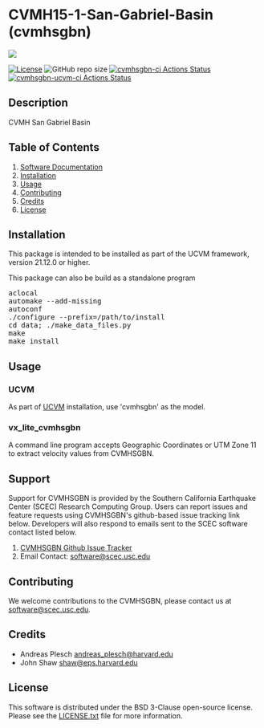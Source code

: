 # CVMH15-1-San-Gabriel-Basin (cvmhsgbn)

<a href="https://github.com/meihuisu/cvmhsgbn.git"><img src="https://github.com/meihuisu/cvmhsgbn/wiki/images/cvmhsgbn_logo.png"></a>

[![License](https://img.shields.io/badge/License-BSD_3--Clause-blue.svg)](https://opensource.org/licenses/BSD-3-Clause)
![GitHub repo size](https://img.shields.io/github/repo-size/meihuisu/cvmhsgbn)
[![cvmhsgbn-ci Actions Status](https://github.com/meihuisu/cvmhsgbn/workflows/cvmhsgbn-ci/badge.svg)](https://github.com/meihuisue/cvmhsgbn/actions)
[![cvmhsgbn-ucvm-ci Actions Status](https://github.com/meihuisu/cvmhsgbn/workflows/cvmhsgbn-ucvm-ci/badge.svg)](https://github.com/meihuisu/cvmhsgbn/actions)


## Description

CVMH San Gabriel Basin

## Table of Contents
1. [Software Documentation](https://github.com/SCECcode/cvmhsgbn/wiki)
2. [Installation](#installation)
3. [Usage](#usage)
4. [Contributing](#contributing)
5. [Credits](#credit)
6. [License](#license)

## Installation
This package is intended to be installed as part of the UCVM framework,
version 21.12.0 or higher. 

This package can also be build as a standalone program

<pre>
aclocal
automake --add-missing
autoconf
./configure --prefix=/path/to/install
cd data; ./make_data_files.py 
make
make install
</pre>

## Usage

### UCVM

As part of [UCVM](https://github.com/SCECcode/ucvm) installation, use 'cvmhsgbn' as the model.

### vx_lite_cvmhsgbn

A command line program accepts Geographic Coordinates or UTM Zone 11 to extract velocity values
from CVMHSGBN.

## Support
Support for CVMHSGBN is provided by the Southern California Earthquake Center
(SCEC) Research Computing Group.  Users can report issues and feature requests 
using CVMHSGBN's github-based issue tracking link below. Developers will also 
respond to emails sent to the SCEC software contact listed below.
1. [CVMHSGBN Github Issue Tracker](https://github.com/SCECcode/cvmhsgbn/issues)
2. Email Contact: software@scec.usc.edu

## Contributing
We welcome contributions to the CVMHSGBN, please contact us at software@scec.usc.edu.

## Credits
* Andreas Plesch <andreas_plesch@harvard.edu>
* John Shaw <shaw@eps.harvard.edu>

## License
This software is distributed under the BSD 3-Clause open-source license.
Please see the [LICENSE.txt](LICENSE.txt) file for more information.

